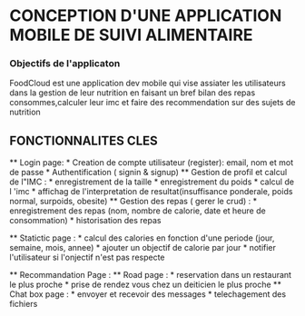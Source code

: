 # CONCEPTION D'UNE APPLICATION MOBILE DE SUIVI ALIMENTAIRE
### Objectifs de l'applicaton
FoodCloud est une application dev mobile qui vise assiater les utilisateurs dans la gestion de leur nutrition en faisant 
un bref bilan des repas consommes,calculer leur imc et faire des recommendation sur des sujets de nutrition
 ## FONCTIONNALITES CLES
** Login page:
        * Creation de compte utilisateur (register): email, nom et mot de passe
        * Authentification ( signin & signup)
** Gestion de profil et calcul de l"IMC :
        * enregistrement de la taille
        * enregistrement du poids
        * calcul de l 'imc
        * affichag de l'interpretation de resultat(insuffisance ponderale, poids normal, surpoids, obesite)
** Gestion des repas ( gerer le crud) :
        * enregistrement des repas (nom, nombre de calorie, date et heure de consommation)
        * historisation des repas

** Statictic page :
        * calcul des calories en fonction d'une periode (jour, semaine, mois, annee)
        * ajouter un objectif de calorie par jour 
        * notifier l'utilisateur si l'onjectif n'est pas respecte

** Recommandation Page :
** Road page :
        * reservation dans un restaurant le plus proche
        * prise de rendez vous chez un deiticien le plus proche
** Chat box page :
        * envoyer et recevoir des messages
        * telechagement des fichiers
